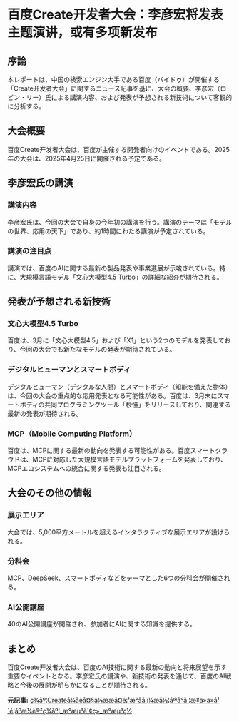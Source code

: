 # 百度Create开发者大会：李彦宏将发表主题演讲，或有多项新发布

## 序論

本レポートは、中国の検索エンジン大手である百度（バイドゥ）が開催する「Create开发者大会」に関するニュース記事を基に、大会の概要、李彦宏（ロビン・リー）氏による講演内容、および発表が予想される新技術について客観的に分析する。

## 大会概要

百度Create开发者大会は、百度が主催する開発者向けのイベントである。2025年の大会は、2025年4月25日に開催される予定である。

## 李彦宏氏の講演

### 講演内容

李彦宏氏は、今回の大会で自身の今年初の講演を行う。講演のテーマは「モデルの世界、応用の天下」であり、約1時間にわたる講演が予定されている。

### 講演の注目点

講演では、百度のAIに関する最新の製品発表や事業進展が示唆されている。特に、大規模言語モデル「文心大模型4.5 Turbo」の詳細な紹介が期待される。

## 発表が予想される新技術

### 文心大模型4.5 Turbo

百度は、3月に「文心大模型4.5」および「X1」という2つのモデルを発表しており、今回の大会でも新たなモデルの発表が期待されている。

### デジタルヒューマンとスマートボディ

デジタルヒューマン（デジタルな人間）とスマートボディ（知能を備えた物体）は、今回の大会の重点的な応用発表となる可能性がある。百度は、3月末にスマートボディの共同プログラミングツール「秒懂」をリリースしており、関連する最新の発表が期待される。

### MCP（Mobile Computing Platform）

百度は、MCPに関する最新の動向を発表する可能性がある。百度スマートクラウドは、MCPに対応した大規模言語モデルプラットフォームを発表しており、MCPエコシステムへの統合に関する発表も注目される。

## 大会のその他の情報

### 展示エリア

大会では、5,000平方メートルを超えるインタラクティブな展示エリアが設けられる。

### 分科会

MCP、DeepSeek、スマートボディなどをテーマとした6つの分科会が開催される。

### AI公開講座

40のAI公開講座が開催され、参加者にAIに関する知識を提供する。

## まとめ

百度Create开发者大会は、百度のAI技術に関する最新の動向と将来展望を示す重要なイベントとなる。李彦宏氏の講演や、新技術の発表を通じて、百度のAI戦略と今後の展開が明らかになることが期待される。


**元記事:** [ç¾åº¦Createå¼åèå¤§ä¼ææå¤é¡¹æ°åå¸ï¼æå½¦å®å°å¸¦æ¥ä»ä»å¹´é¦åºæ¼è®²ç¾åº¦_æ°æµªè´¢ç»_æ°æµªç½](https://finance.sina.com.cn/jjxw/2025-04-17/doc-inetnfmx3540506.shtml)